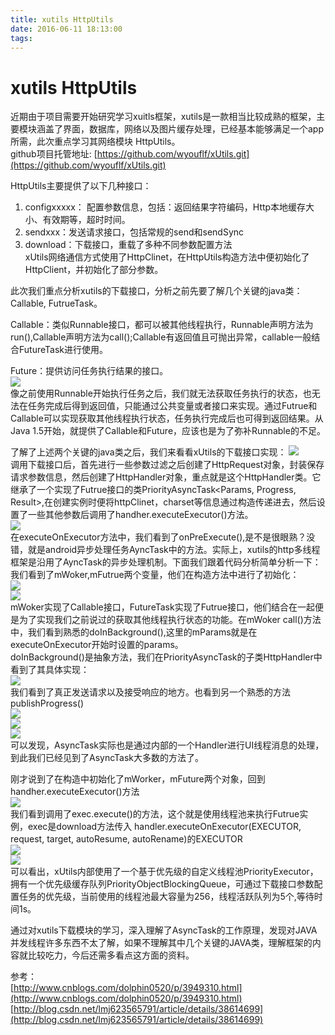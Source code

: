 ```yaml
---
title: xutils HttpUtils
date: 2016-06-11 18:13:00
tags:
---
```

# xutils HttpUtils #

近期由于项目需要开始研究学习xuitls框架，xutils是一款相当比较成熟的框架，主要模块涵盖了界面，数据库，网络以及图片缓存处理，已经基本能够满足一个app所需，此次重点学习其网络模块 HttpUtils。  
github项目托管地址: [https://github.com/wyouflf/xUtils.git](https://github.com/wyouflf/xUtils.git)

HttpUtils主要提供了以下几种接口：  
1. configxxxxx： 配置参数信息，包括：返回结果字符编码，Http本地缓存大小、有效期等，超时时间。  
2. sendxxx：发送请求接口，包括常规的send和sendSync  
3. download：下载接口，重载了多种不同参数配置方法  
xUtils网络通信方式使用了HttpClinet，在HttpUtils构造方法中便初始化了HttpClient，并初始化了部分参数。  

  
此次我们重点分析xutils的下载接口，分析之前先要了解几个关键的java类：Callable, FutrueTask。  
   
Callable：类似Runnable接口，都可以被其他线程执行，Runnable声明方法为run(),Callable声明方法为call();Callable有返回值且可抛出异常，callable一般结合FutureTask进行使用。  

Future：提供访问任务执行结果的接口。  
![](http://i.imgur.com/3zTHmHy.png)  
像之前使用Runnable开始执行任务之后，我们就无法获取任务执行的状态，也无法在任务完成后得到返回值，只能通过公共变量或者接口来实现。通过Futrue和Callable可以实现获取其他线程执行状态，任务执行完成后也可得到返回结果。从Java 1.5开始，就提供了Callable和Future，应该也是为了弥补Runnable的不足。


了解了上述两个关键的java类之后，我们来看看xUtils的下载接口实现：
![](http://i.imgur.com/VD2dx4Y.png)  
调用下载接口后，首先进行一些参数过滤之后创建了HttpRequest对象，封装保存请求参数信息，然后创建了HttpHandler对象，重点就是这个HttpHandler类。它继承了一个实现了Futrue接口的类PriorityAsyncTask<Params, Progress, Result>,在创建实例时便将httpClinet，charset等信息通过构造传递进去，然后设置了一些其他参数后调用了handher.executeExecutor()方法。  
![](http://i.imgur.com/Vg43hgO.png)  
在executeOnExecutor方法中，我们看到了onPreExecute(),是不是很眼熟？没错，就是android异步处理任务AyncTask中的方法。实际上，xutils的http多线程框架是沿用了AyncTask的异步处理机制。下面我们跟着代码分析简单分析一下：  
我们看到了mWoker,mFutrue两个变量，他们在构造方法中进行了初始化：  
![](http://i.imgur.com/NlGXtCG.png)    
![](http://i.imgur.com/Z8jl2mI.png)  
mWoker实现了Callable接口，FutureTask实现了Futrue接口，他们结合在一起便是为了实现我们之前说过的获取其他线程执行状态的功能。在mWoker call()方法中，我们看到熟悉的doInBackground(),这里的mParams就是在executeOnExecutor开始时设置的params。  
doInBackground()是抽象方法，我们在PriorityAsyncTask的子类HttpHandler中看到了其具体实现：  
![](http://i.imgur.com/prWdR2C.png)  
我们看到了真正发送请求以及接受响应的地方。也看到另一个熟悉的方法publishProgress()  
![](http://i.imgur.com/9wMvyvK.png)  
![](http://i.imgur.com/uorSaPp.png)   
![](http://i.imgur.com/eEYsO9d.png)  
可以发现，AsyncTask实际也是通过内部的一个Handler进行UI线程消息的处理，到此我们已经见到了AsyncTask大多数的方法了。  

刚才说到了在构造中初始化了mWorker，mFuture两个对象，回到handher.executeExecutor()方法  
![](http://i.imgur.com/Vg43hgO.png)   
我们看到调用了exec.execute()的方法，这个就是使用线程池来执行Futrue实例，exec是download方法传入
handler.executeOnExecutor(EXECUTOR, request, target, autoResume, autoRename)的EXECUTOR  
![](http://i.imgur.com/lNd0Nr6.png)  
![](http://i.imgur.com/l4Drb1x.png)  
可以看出，xUtils内部使用了一个基于优先级的自定义线程池PriorityExecutor，拥有一个优先级缓存队列PriorityObjectBlockingQueue，可通过下载接口参数配置任务的优先级，当前使用的线程池最大容量为256，线程活跃队列为5个,等待时间1s。

通过对xutils下载模块的学习，深入理解了AsyncTask的工作原理，发现对JAVA并发线程许多东西不太了解，如果不理解其中几个关键的JAVA类，理解框架的内容就比较吃力，今后还需多看点这方面的资料。
  
参考：  
[http://www.cnblogs.com/dolphin0520/p/3949310.html](http://www.cnblogs.com/dolphin0520/p/3949310.html)  
 [http://blog.csdn.net/lmj623565791/article/details/38614699](http://blog.csdn.net/lmj623565791/article/details/38614699)